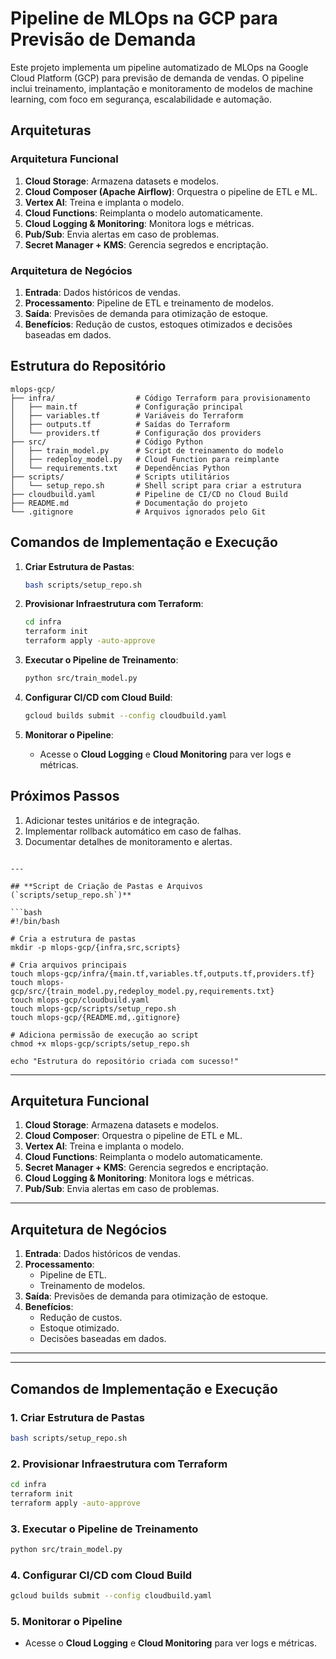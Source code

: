# Pipeline de MLOps na GCP para Previsão de Demanda

Este projeto implementa um pipeline automatizado de MLOps na Google Cloud Platform (GCP) para previsão de demanda de vendas. O pipeline inclui treinamento, implantação e monitoramento de modelos de machine learning, com foco em segurança, escalabilidade e automação.

## **Arquiteturas**

### **Arquitetura Funcional**
1. **Cloud Storage**: Armazena datasets e modelos.
2. **Cloud Composer (Apache Airflow)**: Orquestra o pipeline de ETL e ML.
3. **Vertex AI**: Treina e implanta o modelo.
4. **Cloud Functions**: Reimplanta o modelo automaticamente.
5. **Cloud Logging & Monitoring**: Monitora logs e métricas.
6. **Pub/Sub**: Envia alertas em caso de problemas.
7. **Secret Manager + KMS**: Gerencia segredos e encriptação.

### **Arquitetura de Negócios**
1. **Entrada**: Dados históricos de vendas.
2. **Processamento**: Pipeline de ETL e treinamento de modelos.
3. **Saída**: Previsões de demanda para otimização de estoque.
4. **Benefícios**: Redução de custos, estoques otimizados e decisões baseadas em dados.

## **Estrutura do Repositório**

```plaintext
mlops-gcp/
├── infra/                  # Código Terraform para provisionamento
│   ├── main.tf             # Configuração principal
│   ├── variables.tf        # Variáveis do Terraform
│   ├── outputs.tf          # Saídas do Terraform
│   └── providers.tf        # Configuração dos providers
├── src/                    # Código Python
│   ├── train_model.py      # Script de treinamento do modelo
│   ├── redeploy_model.py   # Cloud Function para reimplante
│   └── requirements.txt    # Dependências Python
├── scripts/                # Scripts utilitários
│   └── setup_repo.sh       # Shell script para criar a estrutura
├── cloudbuild.yaml         # Pipeline de CI/CD no Cloud Build
├── README.md               # Documentação do projeto
└── .gitignore              # Arquivos ignorados pelo Git
```

## **Comandos de Implementação e Execução**

1. **Criar Estrutura de Pastas**:
   ```bash
   bash scripts/setup_repo.sh
   ```

2. **Provisionar Infraestrutura com Terraform**:
   ```bash
   cd infra
   terraform init
   terraform apply -auto-approve
   ```

3. **Executar o Pipeline de Treinamento**:
   ```bash
   python src/train_model.py
   ```

4. **Configurar CI/CD com Cloud Build**:
   ```bash
   gcloud builds submit --config cloudbuild.yaml
   ```

5. **Monitorar o Pipeline**:
   - Acesse o **Cloud Logging** e **Cloud Monitoring** para ver logs e métricas.

## **Próximos Passos**
1. Adicionar testes unitários e de integração.
2. Implementar rollback automático em caso de falhas.
3. Documentar detalhes de monitoramento e alertas.
```

---

## **Script de Criação de Pastas e Arquivos (`scripts/setup_repo.sh`)**

```bash
#!/bin/bash

# Cria a estrutura de pastas
mkdir -p mlops-gcp/{infra,src,scripts}

# Cria arquivos principais
touch mlops-gcp/infra/{main.tf,variables.tf,outputs.tf,providers.tf}
touch mlops-gcp/src/{train_model.py,redeploy_model.py,requirements.txt}
touch mlops-gcp/cloudbuild.yaml
touch mlops-gcp/scripts/setup_repo.sh
touch mlops-gcp/{README.md,.gitignore}

# Adiciona permissão de execução ao script
chmod +x mlops-gcp/scripts/setup_repo.sh

echo "Estrutura do repositório criada com sucesso!"
```

---

## **Arquitetura Funcional**


1. **Cloud Storage**: Armazena datasets e modelos.
2. **Cloud Composer**: Orquestra o pipeline de ETL e ML.
3. **Vertex AI**: Treina e implanta o modelo.
4. **Cloud Functions**: Reimplanta o modelo automaticamente.
5. **Secret Manager + KMS**: Gerencia segredos e encriptação.
6. **Cloud Logging & Monitoring**: Monitora logs e métricas.
7. **Pub/Sub**: Envia alertas em caso de problemas.

---

## **Arquitetura de Negócios**


1. **Entrada**: Dados históricos de vendas.
2. **Processamento**:
   - Pipeline de ETL.
   - Treinamento de modelos.
3. **Saída**: Previsões de demanda para otimização de estoque.
4. **Benefícios**:
   - Redução de custos.
   - Estoque otimizado.
   - Decisões baseadas em dados.

---

---

## **Comandos de Implementação e Execução**

### **1. Criar Estrutura de Pastas**
```bash
bash scripts/setup_repo.sh
```

### **2. Provisionar Infraestrutura com Terraform**
```bash
cd infra
terraform init
terraform apply -auto-approve
```

### **3. Executar o Pipeline de Treinamento**
```bash
python src/train_model.py
```

### **4. Configurar CI/CD com Cloud Build**
```bash
gcloud builds submit --config cloudbuild.yaml
```

### **5. Monitorar o Pipeline**
- Acesse o **Cloud Logging** e **Cloud Monitoring** para ver logs e métricas.
